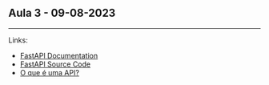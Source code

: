 ## Aula 3 - 09-08-2023


<hr>

Links:
- [FastAPI Documentation](https://fastapi.tiangolo.com/)
- [FastAPI Source Code](https://github.com/tiangolo/fastapi) 
- [O que é uma API?](https://aws.amazon.com/pt/what-is/api/)
